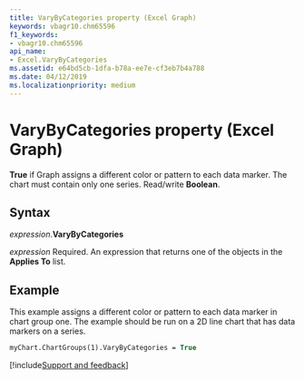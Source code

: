 ```yaml
---
title: VaryByCategories property (Excel Graph)
keywords: vbagr10.chm65596
f1_keywords:
- vbagr10.chm65596
api_name:
- Excel.VaryByCategories
ms.assetid: e64bd5cb-1dfa-b78a-ee7e-cf3eb7b4a788
ms.date: 04/12/2019
ms.localizationpriority: medium
---
```



# VaryByCategories property (Excel Graph)

**True** if Graph assigns a different color or pattern to each data marker. The chart must contain only one series. Read/write **Boolean**.


## Syntax

_expression_.**VaryByCategories**

_expression_ Required. An expression that returns one of the objects in the **Applies To** list.

## Example

This example assigns a different color or pattern to each data marker in chart group one. The example should be run on a 2D line chart that has data markers on a series.

```vb
myChart.ChartGroups(1).VaryByCategories = True
```

[!include[Support and feedback](~/includes/feedback-boilerplate.md)]